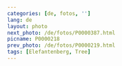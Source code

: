```yaml
---
categories: [de, fotos, '']
lang: de
layout: photo
next_photo: /de/fotos/P0000387.html
picname: P0000218
prev_photo: /de/fotos/P0000219.html
tags: [Elefantenberg, Tree]
---
```

